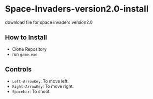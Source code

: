 # Space-Invaders-version2.0-install
download file for space invaders version2.0

## How to Install
- Clone Repository
- run `game.exe`

## Controls
- `Left-ArrowKey`: To move left.
- `Right-ArrowKey`: To move right.
- `Spacebar`: To shoot.
